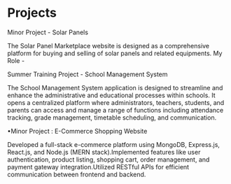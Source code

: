 # Projects
Minor Project - Solar Panels

The Solar Panel Marketplace website is designed as a comprehensive platform for buying and selling of solar panels and related equipments.
My Role - 

Summer Training Project - School Management System

The School Management System application is designed to streamline and enhance the administrative and educational processes within schools. It
opens a centralized platform where administrators, teachers, students, and parents can access and manage a range of functions including attendance tracking, grade management, timetable scheduling, and communication.

•Minor Project : E-Commerce Shopping Website

Developed a full-stack e-commerce platform using MongoDB, Express.js, React.js, and Node.js (MERN stack).Implemented features like user authentication, product listing, shopping cart, order management, and payment gateway integration.Utilized RESTful APIs for efficient communication between frontend and backend.
